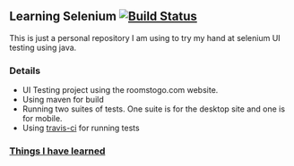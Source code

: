 ## Learning Selenium [![Build Status](https://travis-ci.org/starrett67/LearningSelenium.png?branch=master)](https://travis-ci.org/starrett67/LearningSelenium)
This is just a personal repository I am using to try my hand at selenium UI testing using java.


### Details
- UI Testing project using the roomstogo.com website.
- Using maven for build
- Running two suites of tests. One suite is for the desktop site and one is for mobile.
- Using [travis-ci](https://travis-ci.org/starrett67/LearningSelenium) for running tests


### [Things I have learned](./REVIEW.md)